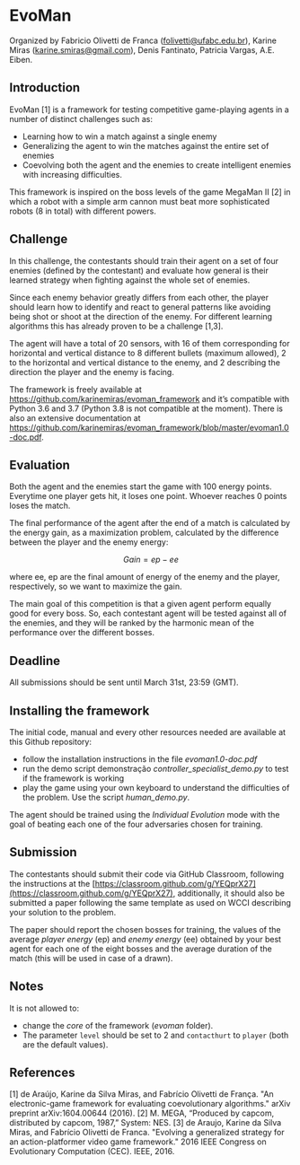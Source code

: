 # EvoMan

Organized by Fabricio Olivetti de Franca (folivetti@ufabc.edu.br), Karine Miras (karine.smiras@gmail.com), Denis Fantinato, Patricia Vargas, A.E. Eiben.

## Introduction

EvoMan [1] is a framework for testing competitive game-playing agents in a number of distinct challenges such as:

- Learning how to win a match against a single enemy
- Generalizing the agent to win the matches against the entire set of enemies
- Coevolving both the agent and the enemies to create intelligent enemies with increasing difficulties.

This framework is inspired on the boss levels of the game MegaMan II [2] in which a robot with a simple arm cannon must beat more sophisticated robots (8 in total) with different powers.

## Challenge

In this challenge, the contestants should train their agent on a set of four enemies (defined by the contestant) and evaluate how general is their learned strategy when fighting against the whole set of enemies.

Since each enemy behavior greatly differs from each other, the player should learn how to identify and react to general patterns like avoiding being shot or shoot at the direction of the enemy. For different learning algorithms this has already proven to be a challenge [1,3].

The agent will have a total of $20$ sensors, with $16$ of them corresponding for horizontal and vertical distance to $8$ different bullets (maximum allowed), $2$ to the horizontal and vertical distance to the enemy, and $2$ describing the direction the player and the enemy is facing.

The framework is freely available at https://github.com/karinemiras/evoman_framework and it’s compatible with Python 3.6 and 3.7 (Python 3.8 is not compatible at the moment). There is also an extensive documentation at https://github.com/karinemiras/evoman_framework/blob/master/evoman1.0-doc.pdf.

##  Evaluation

Both the agent and the enemies start the game with 100 energy points. Everytime one player gets hit, it loses one point. Whoever reaches 0 points loses the match.

The final performance of the agent after the end of a match is calculated by the energy gain, as a maximization problem, calculated by the difference between the player and the enemy energy:

$$Gain = ep - ee$$

where ee, ep are the final amount of energy of the enemy and the player, respectively, so we want to maximize the gain.

The main goal of this competition is that a given agent perform equally good for every boss. So, each contestant agent will be tested against all of the enemies, and they will be ranked by the harmonic mean of the performance over the different bosses. 

## Deadline

All submissions should be sent until March 31st, 23:59 (GMT).

## Installing the framework

The initial code, manual and every other resources needed are available at this Github repository:

- follow the installation instructions in the file *evoman1.0-doc.pdf*
- run the demo script demonstração *controller_specialist_demo.py* to test if the framework is working
- play the game using your own keyboard to understand the difficulties of the problem. Use the script *human_demo.py*.

The agent should be trained using the *Individual Evolution* mode with the goal of beating each one of the four adversaries chosen for training.

## Submission

The contestants should submit their code via GitHub Classroom, following the instructions at the [https://classroom.github.com/g/YEQprX27](https://classroom.github.com/g/YEQprX27), additionally, it should also be submitted a paper following the same template as used on WCCI describing your solution to the problem.

The paper should report the chosen bosses for training, the values of the average *player energy* (ep) and *enemy energy* (ee) obtained by your best agent for each one of the eight bosses and the average duration of the match  (this will be used in case of a drawn).

## Notes

It is not allowed to:

- change the *core* of the framework (*evoman* folder).
- The parameter `level` should be set to $2$ and `contacthurt` to `player` (both are the default values).


## References

[1] de Araújo, Karine da Silva Miras, and Fabrício Olivetti de França. "An electronic-game framework for evaluating coevolutionary algorithms." arXiv preprint arXiv:1604.00644 (2016).
[2]  M. MEGA, “Produced by capcom, distributed by capcom, 1987,” System: NES.
[3] de Araujo, Karine da Silva Miras, and Fabrício Olivetti de Franca. "Evolving a generalized strategy for an action-platformer video game framework." 2016 IEEE Congress on Evolutionary Computation (CEC). IEEE, 2016.
